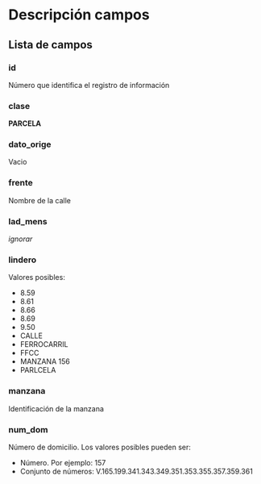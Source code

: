 # Descripción campos

## Lista de campos

### id 

Número que identifica el registro de información

### clase

**PARCELA**

### dato_orige

Vacio

### frente

Nombre de la calle

### lad_mens

*ignorar*

### lindero

Valores posibles:
- 8.59
- 8.61
- 8.66
- 8.69
- 9.50
- CALLE
- FERROCARRIL
- FFCC
- MANZANA 156
- PARLCELA

### manzana

Identificación de la manzana 

### num_dom

Número de domicilio. Los valores posibles pueden ser:
- Número. Por ejemplo: 157
- Conjunto de números: V.165.199.341.343.349.351.353.355.357.359.361 

